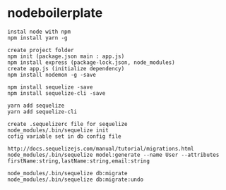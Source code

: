 # nodeboilerplate

	instal node with npm
	npm install yarn -g

	create project folder
	npm init (package.json main : app.js)
	npm install express (package-lock.json, node_modules)
	create app.js (initialize dependency)
	npm install nodemon -g -save

	npm install sequelize -save
	npm install sequelize-cli -save

	yarn add sequelize
	yarn add sequelize-cli

	create .sequelizerc file for sequelize
	node_modules/.bin/sequelize init
	cofig variable set in db config file

	http://docs.sequelizejs.com/manual/tutorial/migrations.html
	node_modules/.bin/sequelize model:generate --name User --attributes firstName:string,lastName:string,email:string

	node_modules/.bin/sequelize db:migrate
	node_modules/.bin/sequelize db:migrate:undo







